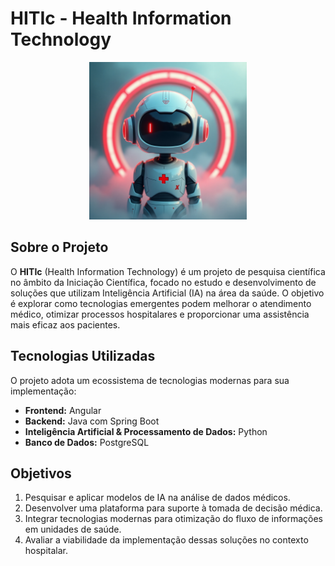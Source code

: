 # HITIc - Health Information Technology

<p align="center">
  <img src="/images/Medical_Robot_Logo.png" width="50%" />
</p>

## Sobre o Projeto
O **HITIc** (Health Information Technology) é um projeto de pesquisa científica no âmbito da Iniciação Científica, focado no estudo e desenvolvimento de soluções que utilizam Inteligência Artificial (IA) na área da saúde. O objetivo é explorar como tecnologias emergentes podem melhorar o atendimento médico, otimizar processos hospitalares e proporcionar uma assistência mais eficaz aos pacientes.

## Tecnologias Utilizadas
O projeto adota um ecossistema de tecnologias modernas para sua implementação:

- **Frontend:** Angular
- **Backend:** Java com Spring Boot
- **Inteligência Artificial & Processamento de Dados:** Python
- **Banco de Dados:** PostgreSQL

## Objetivos
1. Pesquisar e aplicar modelos de IA na análise de dados médicos.
2. Desenvolver uma plataforma para suporte à tomada de decisão médica.
3. Integrar tecnologias modernas para otimização do fluxo de informações em unidades de saúde.
4. Avaliar a viabilidade da implementação dessas soluções no contexto hospitalar.